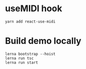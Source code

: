 # useMIDI hook

`yarn add react-use-midi`

# Build demo locally

```console
lerna bootstrap --hoist
lerna run tsc
lerna run start
```
